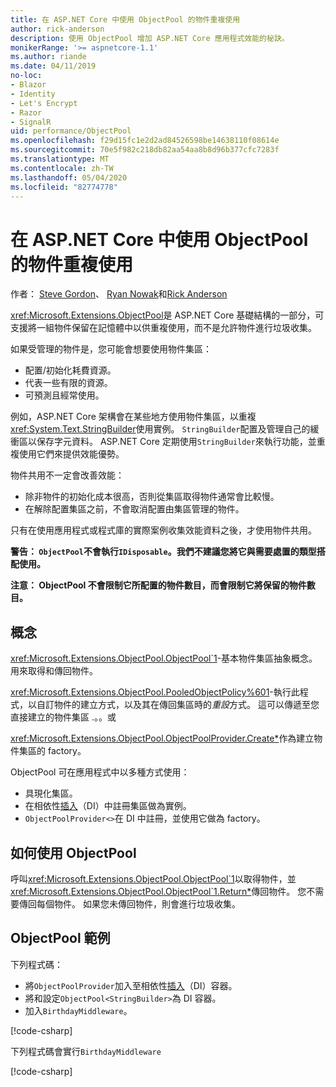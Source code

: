 ```yaml
---
title: 在 ASP.NET Core 中使用 ObjectPool 的物件重複使用
author: rick-anderson
description: 使用 ObjectPool 增加 ASP.NET Core 應用程式效能的秘訣。
monikerRange: '>= aspnetcore-1.1'
ms.author: riande
ms.date: 04/11/2019
no-loc:
- Blazor
- Identity
- Let's Encrypt
- Razor
- SignalR
uid: performance/ObjectPool
ms.openlocfilehash: f29d15fc1e2d2ad84526598be14638110f08614e
ms.sourcegitcommit: 70e5f982c218db82aa54aa8b8d96b377cfc7283f
ms.translationtype: MT
ms.contentlocale: zh-TW
ms.lasthandoff: 05/04/2020
ms.locfileid: "82774778"
---
```

# <a name="object-reuse-with-objectpool-in-aspnet-core"></a>在 ASP.NET Core 中使用 ObjectPool 的物件重複使用

作者： [Steve Gordon](https://twitter.com/stevejgordon)、 [Ryan Nowak](https://github.com/rynowak)和[Rick Anderson](https://twitter.com/RickAndMSFT)

<xref:Microsoft.Extensions.ObjectPool>是 ASP.NET Core 基礎結構的一部分，可支援將一組物件保留在記憶體中以供重複使用，而不是允許物件進行垃圾收集。

如果受管理的物件是，您可能會想要使用物件集區：

- 配置/初始化耗費資源。
- 代表一些有限的資源。
- 可預測且經常使用。

例如，ASP.NET Core 架構會在某些地方使用物件集區，以重複<xref:System.Text.StringBuilder>使用實例。 `StringBuilder`配置及管理自己的緩衝區以保存字元資料。 ASP.NET Core 定期使用`StringBuilder`來執行功能，並重複使用它們來提供效能優勢。

物件共用不一定會改善效能：

- 除非物件的初始化成本很高，否則從集區取得物件通常會比較慢。
- 在解除配置集區之前，不會取消配置由集區管理的物件。

只有在使用應用程式或程式庫的實際案例收集效能資料之後，才使用物件共用。

**警告： `ObjectPool`不會執行`IDisposable`。我們不建議您將它與需要處置的類型搭配使用。**

**注意： ObjectPool 不會限制它所配置的物件數目，而會限制它將保留的物件數目。**

## <a name="concepts"></a>概念

<xref:Microsoft.Extensions.ObjectPool.ObjectPool`1>-基本物件集區抽象概念。 用來取得和傳回物件。

<xref:Microsoft.Extensions.ObjectPool.PooledObjectPolicy%601>-執行此程式，以自訂物件的建立方式，以及其在傳回集區時的*重設*方式。 這可以傳遞至您直接建立的物件集區 .。。或

<xref:Microsoft.Extensions.ObjectPool.ObjectPoolProvider.Create*>作為建立物件集區的 factory。
<!-- REview, there is no ObjectPoolProvider<T> -->

ObjectPool 可在應用程式中以多種方式使用：

* 具現化集區。
* 在相依性[插入](xref:fundamentals/dependency-injection)（DI）中註冊集區做為實例。
* `ObjectPoolProvider<>`在 DI 中註冊，並使用它做為 factory。

## <a name="how-to-use-objectpool"></a>如何使用 ObjectPool

呼叫<xref:Microsoft.Extensions.ObjectPool.ObjectPool`1>以取得物件，並<xref:Microsoft.Extensions.ObjectPool.ObjectPool`1.Return*>傳回物件。  您不需要傳回每個物件。 如果您未傳回物件，則會進行垃圾收集。

## <a name="objectpool-sample"></a>ObjectPool 範例

下列程式碼：

* 將`ObjectPoolProvider`加入至相依性[插入](xref:fundamentals/dependency-injection)（DI）容器。
* 將和設定`ObjectPool<StringBuilder>`為 DI 容器。
* 加入`BirthdayMiddleware`。

[!code-csharp[](ObjectPool/ObjectPoolSample/Startup.cs?name=snippet)]

下列程式碼會實行`BirthdayMiddleware`

[!code-csharp[](ObjectPool/ObjectPoolSample/BirthdayMiddleware.cs?name=snippet)]
